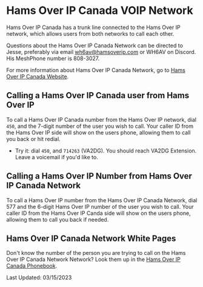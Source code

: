 # Hams Over IP Canada VOIP Network

Hams Over IP Canada has a trunk line connected to the Hams Over IP network, which allows users from both networks to call each other.

Questions about the Hams Over IP Canada Network can be directed to Jesse, preferably via email wh6av@hamsoverip.com or WH6AV on Discord. His MeshPhone number is 808-3027.

For more information about Hams Over IP Canada Network, go to [Hams Over IP Canada Website](https://helpdesk.hamsoverip.ca/osticket/).

## Calling a Hams Over IP Canada user from Hams Over IP

To call a Hams Over IP Canada number from the Hams Over IP network, dial ```450```, and the 7-digit number of the user you wish to call. Your caller ID from the Hams Over IP side will show on the users phone, allowing them to call you back or hit redial.

* Try it: dial ```450```, and ```714263``` (VA2DG). You should reach VA2DG Extension.  Leave a voicemail if you'd like to.

## Calling a Hams Over IP Number from Hams Over IP Canada Network

To call a Hams Over IP number from the Hams Over IP Canada Network, dial 577 and the 6-digit Hams Over IP number of the user you wish to call. Your caller ID from the Hams Over IP Canda side will show on the users phone, allowing them to call you back if needed.

## Hams Over IP Canada Network White Pages

Don't know the number of the person you are trying to call on the Hams Over IP Canada Network Network? Look them up in the [Hams Over IP Canada Phonebook](http://).

Last Updated: 03/15/2023
